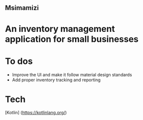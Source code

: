 ## Msimamizi

# An inventory management application for small businesses

# To dos
- Improve the UI and make it follow material design standards
- Add proper inventory tracking and reporting

# Tech
[Kotlin] (https://kotlinlang.org/)
